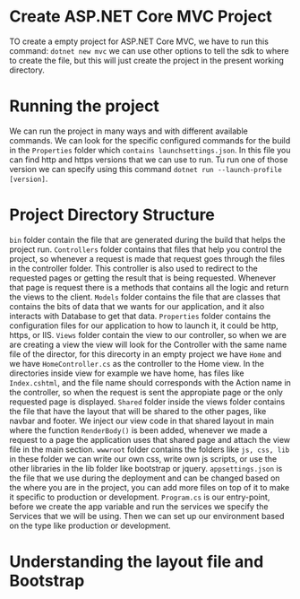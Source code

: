 # Create ASP.NET Core MVC Project
TO create a empty project for ASP.NET Core MVC, we have to run this command: `dotnet new mvc` we can use other options to tell the sdk to where to create the file, but this will just create the project in the present working directory.

# Running the project
We can run the project in many ways and with different available commands. We can look for the specific configured commands for the build in the `Properties` folder which `contains launchsettings.json`. In this file you can find http and https versions that we can use to run. Tu run one of those version we can specify using this command `dotnet run --launch-profile [version]`.

# Project Directory Structure
`bin` folder contain the file that are generated during the build that helps the project run. `Controllers` folder contains that files that help you control the project, so whenever a request is made that request goes through the files in the controller folder. This controller is also used to redirect to the requested pages or getting the result that is being requested. Whenever that page is request there is a methods that contains all the logic and return the views to the client. `Models` folder contains the file that are classes that contains the bits of data that we wants for our application, and it also interacts with Database to get that data. `Properties` folder contains the configuration files for our application to how to launch it, it could be http, https, or IIS. `Views` folder contain the view to our controller, so when we are are creating a view the view will look for the Controller with the same name file of the director, for this direcorty in an empty project we have `Home` and we have `HomeController.cs` as the controller to the Home view. In the directories inside view for example we have home, has files like `Index.cshtml`, and the file name should corresponds with the Action name in the controller, so when the request is sent the appropiate page or the only requested page is displayed. `Shared` folder inside the views folder contains the file that have the layout that will be shared to the other pages, like navbar and footer. We inject our view code in that shared layout in main where the function `RenderBody()` is been added, whenever we made a request to a page the application uses that shared page and attach the view file in the main section. `wwwroot` folder contains the folders like `js, css, lib` in these folder we can write our own css, write own js scripts, or use the other libraries in the lib folder like bootstrap or jquery. `appsettings.json` is the file that we use during the deployment and can be changed based on the where you are in the project, you can add more files on top of it to make it specific to production or development. `Program.cs` is our entry-point, before we create the app variable and run the services we specify the Services that we will be using. Then we can set up our environment based on the type like production or development.

# Understanding the layout file and Bootstrap